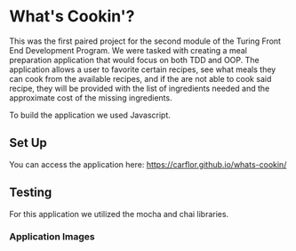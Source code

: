 # What's Cookin'? 

This was the first paired project for the second module of the Turing Front End Development Program. We were tasked with creating a meal preparation application that would focus on both TDD and OOP. The application allows a user to favorite certain recipes, see what meals they can cook from the available recipes, and if the are not able to cook said recipe, they will be provided with the list of ingredients needed and the approximate cost of the missing ingredients. 

To build the application we used Javascript.

## Set Up 

You can access the application here: https://carflor.github.io/whats-cookin/

## Testing 

For this application we utilized the mocha and chai libraries.

### Application Images

